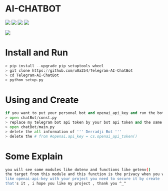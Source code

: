# AI-CHATBOT
![](https://img.shields.io/badge/BOT-%20-red)
![](https://img.shields.io/badge/CHAT-BOT%20%2B1-brightgreen)
![](https://img.shields.io/badge/Telegram-BOT%20-blue)
![](https://img.shields.io/badge/AI-BOT%20-yellowgreen)

![](https://blog-assets.freshworks.com/freshdesk/wp-content/uploads/2018/08/Header_gif_assembly-1.gif)
#
# Install and Run
```python
> pip install --upgrade pip setuptools wheel
> git clone https://github.com/u0a254/Telegram-AI-ChatBot
> cd Telegram-AI-ChatBot
> python setup.py
```
#
# Using and Create
```python
if you want to put your personal bot and openai_api_key and run the bot directly just follow this steps :
> open chatBot/const.py
> replace my telegram bot api token by your bot api token and the same thing with openai api token and SAVE it
> open chatBot/main.py 
> delete the all information of ''' Derradji Bot '''
> delete the # from #openai.api_key = cs.openai_api_token()
```
#
# Some Explain
```bash
you will see some modules like dotenv and functions like getenv()
the target from this module and this function is the privacy when you want to publish your key's
like openai-api-key with your project you need to secure it by create .env file and use the function getenv("api-key")
that's it , i hope you like my project , thank you ^_^
```
